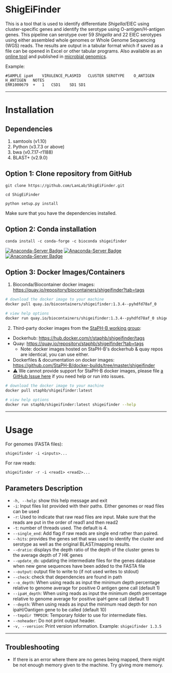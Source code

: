 # ShigEiFinder

This is a tool that is used to identify differentiate *Shigella*/EIEC 
using cluster-specific genes and identify the serotype using O-antigen/H-antigen genes. 
This pipeline can serotype over 59 *Shigella* and 22 EIEC serotypes using either assembled whole genomes 
or Whole Genome Sequencing (WGS) reads. The results are output in a tabular format which if saved as a 
file can be opened in Excel or other tabular programs. Also available as an [online tool](https://mgtdb.unsw.edu.au/ShigEiFinder/) and published in [microbial genomics](https://www.microbiologyresearch.org/content/journal/mgen/10.1099/mgen.0.000704).

Example:
````
#SAMPLE	ipaH	VIRULENCE_PLASMID	CLUSTER	SEROTYPE	O_ANTIGEN	H_ANTIGEN	NOTES
ERR1000679	+	1	CSD1	SD1	SD1		
````

---
# Installation 
## Dependencies

1. samtools (v1.10)
2. Python (v3.7.3 or above)
3. bwa (v0.7.17-r1188)
4. BLAST+ (v2.9.0)

## Option 1: Clone repository from GitHub

````
git clone https://github.com/LanLab/ShigEiFinder.git

cd ShigEiFinder

python setup.py install
````

Make sure that you have the dependencies installed.

## Option 2: Conda installation

````
conda install -c conda-forge -c bioconda shigeifinder
````

[![Anaconda-Server Badge](https://anaconda.org/bioconda/shigeifinder/badges/latest_release_date.svg)](https://anaconda.org/bioconda/shigeifinder) [![Anaconda-Server Badge](https://anaconda.org/bioconda/shigeifinder/badges/downloads.svg)](https://anaconda.org/bioconda/shigeifinder) [![Anaconda-Server Badge](https://anaconda.org/bioconda/shigeifinder/badges/version.svg)](https://anaconda.org/bioconda/shigeifinder)

## Option 3: Docker Images/Containers

1. Bioconda/Biocontainer docker images: https://quay.io/repository/biocontainers/shigeifinder?tab=tags

```bash
# download the docker image to your machine
docker pull quay.io/biocontainers/shigeifinder:1.3.4--pyhdfd78af_0

# view help options
docker run quay.io/biocontainers/shigeifinder:1.3.4--pyhdfd78af_0 shigeifinder --help
```

2. Third-party docker images from the [StaPH-B working group](https://staphb.org/):

- Dockerhub: https://hub.docker.com/r/staphb/shigeifinder/tags
- Quay: https://quay.io/repository/staphb/shigeifinder?tab=tags
  - Note: docker images hosted on StaPH-B's dockerhub & quay repos are identical, you can use either.
- Dockerfiles & documentation on docker images: https://github.com/StaPH-B/docker-builds/tree/master/shigeifinder
- :warning: We cannot provide support for StaPH-B docker images, please file [a GitHub Issue here](https://github.com/StaPH-B/docker-builds/issues) if you need help or run into issues.

```bash
# download the docker image to your machine
docker pull staphb/shigeifinder:latest

# view help options
docker run staphb/shigeifinder:latest shigeifinder --help
```

---

# Usage

For genomes (FASTA files):
````
shigeifinder -i <inputs>...
````
For raw reads:
````
shigeifinder -r -i <read1> <read2>...
````

## Parameters Description

- `-h, --help`: show this help message and exit
- ````-i````: Input files list provided with their paths. Either genomes or read files can be used
- ````-r````: Used to indicate that raw read files are input. Make sure that the reads are put in the order of read1 and then read2
- ````-t````: number of threads used. The default is 4.
- `--single_end`: Add flag if raw reads are single end rather than paired.
- ````--hits````: provides the genes set that was used to identify the cluster and serotype as well as the original BLAST/mapping results.
- ````--dratio````: displays the depth ratio of the depth of the cluster genes to the average depth of 7 HK genes
- ````--update_db````: updating the intermediate files for the genes database when new gene sequences have been added to the FASTA file
- ````--output````: output file to write to (if not used writes to stdout)
- ````--check````: check that dependencies are found in path
- ````--o_depth````: When using reads as input the minimum depth percentage relative to genome average for positive O antigen gene call (default 1)
- ````--ipaH_depth````: When using reads as input the minimum depth percentage relative to genome average for positive ipaH gene call (default 1)
- ````--depth````: When using reads as input the minimum read depth for non ipaH/Oantigen gene to be called (default 10)
- `--tmpdir TMPDIR`: Temporary folder to use for intermediate files.
- `--noheader`: Do not print output header.
- `-v, --version`: Print version information. Example: `shigeifinder 1.3.5`

---

## Troubleshooting

- If there is an error where there are no genes being mapped, there might be not enough memory given to the machine. Try giving more memory.
